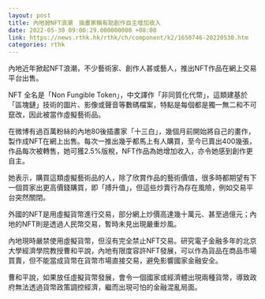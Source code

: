 ```yaml
---
layout: post
title: 內地掀NFT浪潮　插畫家稱有助創作自主增加收入
date: 2022-05-30 09:00:29.000000000 +08:00
link: https://news.rthk.hk/rthk/ch/component/k2/1650746-20220530.htm
categories: rthk
---
```


內地近年掀起NFT浪潮，不少藝術家、創作人甚或藝人，推出NFT作品在網上交易平台出售。

NFT 全名是「Non Fungible Token」，中文譯作「非同質化代幣」，這類建基於「區塊鏈」技術的圖片、影像或聲音等數碼檔案，特點是每個都是獨一無二和不可竄改，因此被當作虛擬藝術品。

在微博有過百萬粉絲的內地80後插畫家「十三白」，幾個月前開始將自己的畫作，製作成NFT在網上出售。每次一推出幾乎都馬上有人購買，至今已賣出400幾張，作品每次被轉售，她可獲2.5%版稅，NFT作品為她增加收入，亦令她感到創作更自主。

她表示，購買這類虛擬藝術品的人，除了欣賞作品的藝術價值，很多時都期望有下一個買家出更高價錢購買，即「搏升值」，但這些炒賣行為存在風險，例如交易平台突然關閉。

外國的NFT是用虛擬貨幣進行交易，部分網上炒價高達幾十萬元、甚至過億元；內地的NFT則是透過人民幣交易，暫時未見出現嚴重炒風。

內地現時嚴禁使用虛擬貨幣，但沒有完全禁止NFT交易。研究電子金融多年的北京大學經濟學院教授曹和平說，內地有限度容許NFT發展，可以作為貨品在商品市場買賣，但不能當成貨幣在貨幣市場直接交易，避免影響國家金融安全。

曹和平說，如果放任虛擬貨幣發展，會令一個國家或經濟體出現兩種貨幣，導致政府無法透過貨幣政策調控經濟，繼而出現可怕的金融混亂局面。
